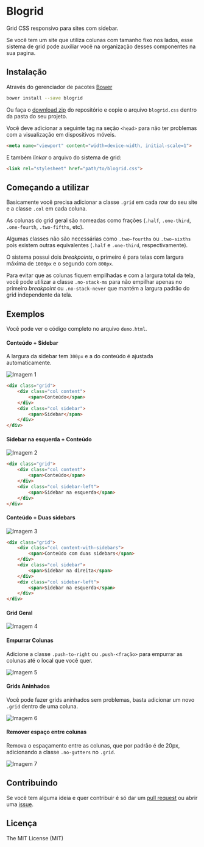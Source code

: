 # Blogrid

Grid CSS responsivo para sites com sidebar.

Se você tem um site que utiliza colunas com tamanho fixo nos lados, esse
sistema de grid pode auxiliar você na organização desses componentes na sua
pagina.

## Instalação

Através do gerenciador de pacotes [Bower](http://bower.io/)

```bash
bower install --save blogrid
```

Ou faça o [download zip](https://github.com/andergtk/blogrid/archive/master.zip)
do repositório e copie o arquivo `blogrid.css` dentro da pasta do seu projeto.

Você deve adicionar a seguinte tag na seção `<head>` para não ter problemas com
a visualização em dispositivos móveis.

```html
<meta name="viewport" content="width=device-width, initial-scale=1">
```

E também *linkar* o arquivo do sistema de grid:

```html
<link rel="stylesheet" href="path/to/blogrid.css">
```

## Começando a utilizar

Basicamente você precisa adicionar a classe `.grid` em cada *row* do seu site e
a classe `.col` em cada coluna.

As colunas do grid geral são nomeadas como frações (`.half`, `.one-third`,
`.one-fourth`, `.two-fifths`, etc).

Algumas classes não são necessárias como `.two-fourths` ou `.two-sixths` pois
existem outras equivalentes (`.half` e `.one-third`, respectivamente).

O sistema possui dois *breakpoints*, o primeiro é para telas com largura máxima
de `1000px` e o segundo com `800px`.

Para evitar que as colunas fiquem empilhadas e com a largura total da tela,
você pode utilizar a classe `.no-stack-ms` para não empilhar apenas no primeiro
*breakpoint* ou `.no-stack-never` que mantém a largura padrão do grid
independente da tela.

## Exemplos

Você pode ver o código completo no arquivo `demo.html`.

#### Conteúdo + Sidebar

A largura da sidebar tem `300px` e a do conteúdo é ajustada automaticamente.

![Imagem 1](http://i.imgur.com/SsibOcu.png)

```html
<div class="grid">
	<div class="col content">
		<span>Conteúdo</span>
	</div>
	<div class="col sidebar">
		<span>Sidebar</span>
	</div>
</div>
```

#### Sidebar na esquerda + Conteúdo

![Imagem 2](http://i.imgur.com/fYxbOJr.png)

```html
<div class="grid">
	<div class="col content">
		<span>Conteúdo</span>
	</div>
	<div class="col sidebar-left">
		<span>Sidebar na esquerda</span>
	</div>
</div>
```

#### Conteúdo + Duas sidebars

![Imagem 3](http://i.imgur.com/0sQa9iJ.png)

```html
<div class="grid">
	<div class="col content-with-sidebars">
		<span>Conteúdo com duas sidebars</span>
	</div>
	<div class="col sidebar">
		<span>Sidebar na direita</span>
	</div>
	<div class="col sidebar-left">
		<span>Sidebar na esquerda</span>
	</div>
</div>
```

#### Grid Geral

![Imagem 4](http://i.imgur.com/XAxSntb.png)

#### Empurrar Colunas

Adicione a classe `.push-to-right` ou `.push-<fração>` para empurrar as colunas
até o local que você quer.

![Imagem 5](http://i.imgur.com/8pU5fSb.png)

#### Grids Aninhados

Você pode fazer grids aninhados sem problemas, basta adicionar um novo `.grid`
dentro de uma coluna.

![Imagem 6](http://i.imgur.com/uGWsLTI.png)

#### Remover espaço entre colunas

Remova o espaçamento entre as colunas, que por padrão é de 20px, adicionando a
classe `.no-gutters` no `.grid`.

![Imagem 7](http://i.imgur.com/8pU5fSb.png)

## Contribuindo

Se você tem alguma ideia e quer contribuir é só dar um [pull request](https://github.com/andergtk/blogrid/compare)
ou abrir uma [issue](https://github.com/andergtk/blogrid/issues/new).

## Licença

The MIT License (MIT)
